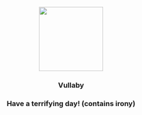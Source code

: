 <p align="center">
    <img src="https://raw.githubusercontent.com/PokeAPI/sprites/master/sprites/pokemon/629.png" width="150" height="150">
</p>
<h3 align="center"> <b>Vullaby</b></h3>
<h3 align="center">Have a terrifying day! (contains irony)</h3>
